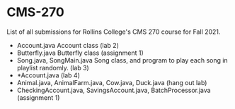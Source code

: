 # CMS-270

List of all submissions for Rollins College's CMS 270 course for Fall 2021.

* Account.java Account class (lab 2)
* Butterfly.java Butterfly class (assignment 1)
* Song.java, SongMain.java Song class, and program to play each song
in playlist randomly. (lab 3)
* *Account.java (lab 4)
* Animal.java, AnimalFarm.java, Cow.java, Duck.java (hang out lab)
* CheckingAccount.java, SavingsAccount.java, BatchProcessor.java (assignment 1)